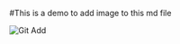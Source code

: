 #This is a demo to add image to this md file

![Git Add](https://github.com/bellaxing/CS445-May2021-Lab1/blob/main/gitadd.png)
